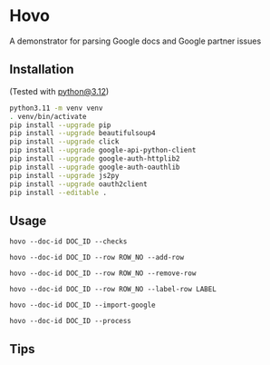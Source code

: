 # Hovo
A demonstrator for parsing Google docs and Google partner issues

## Installation

(Tested with python@3.12)

```bash
python3.11 -m venv venv
. venv/bin/activate
pip install --upgrade pip
pip install --upgrade beautifulsoup4
pip install --upgrade click
pip install --upgrade google-api-python-client
pip install --upgrade google-auth-httplib2
pip install --upgrade google-auth-oauthlib
pip install --upgrade js2py
pip install --upgrade oauth2client
pip install --editable .
```

## Usage

```shell
hovo --doc-id DOC_ID --checks
```

```shell
hovo --doc-id DOC_ID --row ROW_NO --add-row
```

```shell
hovo --doc-id DOC_ID --row ROW_NO --remove-row
```

```shell
hovo --doc-id DOC_ID --row ROW_NO --label-row LABEL
```

```shell
hovo --doc-id DOC_ID --import-google
```

```shell
hovo --doc-id DOC_ID --process
```


## Tips
